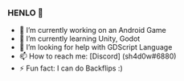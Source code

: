 ### HENLO 👋


- 🔭 I’m currently working on an Android Game
- 🌱 I’m currently learning Unity, Godot
- 🤔 I’m looking for help with GDScript Language
- 📫 How to reach me: [Discord] (sh4d0w#6880)
- ⚡ Fun fact: I can do Backflips :)

